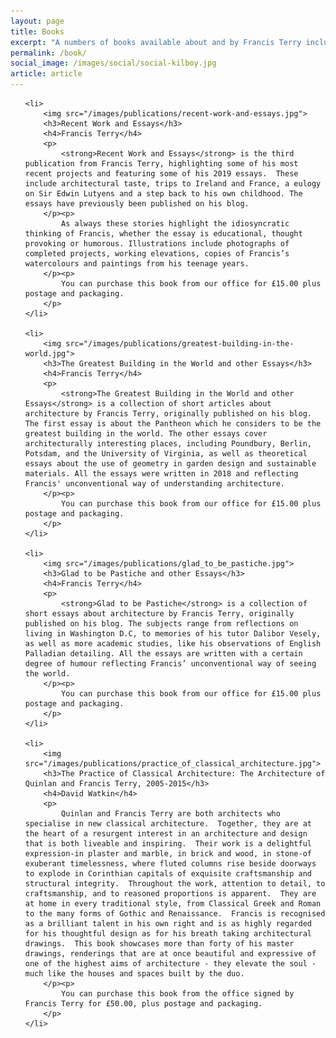 ```yaml
---
layout: page
title: Books
excerpt: "A numbers of books available about and by Francis Terry including The Practice of Classical Architecture, Glad to be Pastiche and other Essays, The Greatest Building in the World and other Essays, and Recent Work and Essays"
permalink: /book/
social_image: /images/social/social-kilboy.jpg
article: article
---
```

<ul class="list publications">

	<li>
		<img src="/images/publications/recent-work-and-essays.jpg">
		<h3>Recent Work and Essays</h3>
		<h4>Francis Terry</h4>
		<p>
			<strong>Recent Work and Essays</strong> is the third publication from Francis Terry, highlighting some of his most recent projects and featuring some of his 2019 essays.  These include architectural taste, trips to Ireland and France, a eulogy on Sir Edwin Lutyens and a step back to his own childhood. The essays have previously been published on his blog.
		</p><p>
			As always these stories highlight the idiosyncratic thinking of Francis, whether the essay is educational, thought provoking or humorous. Illustrations include photographs of completed projects, working elevations, copies of Francis’s watercolours and paintings from his teenage years.
		</p><p>
			You can purchase this book from our office for £15.00 plus postage and packaging.
		</p>
	</li>

	<li>
		<img src="/images/publications/greatest-building-in-the-world.jpg">
		<h3>The Greatest Building in the World and other Essays</h3>
		<h4>Francis Terry</h4>
		<p>
			<strong>The Greatest Building in the World and other Essays</strong> is a collection of short articles about architecture by Francis Terry, originally published on his blog. The first essay is about the Pantheon which he considers to be the greatest building in the world. The other essays cover architecturally interesting places, including Poundbury, Berlin, Potsdam, and the University of Virginia, as well as theoretical essays about the use of geometry in garden design and sustainable materials. All the essays were written in 2018 and reflecting Francis' unconventional way of understanding architecture.
		</p><p>
			You can purchase this book from our office for £15.00 plus postage and packaging.
		</p>
	</li>
	
	<li>
		<img src="/images/publications/glad_to_be_pastiche.jpg">
		<h3>Glad to be Pastiche and other Essays</h3>
		<h4>Francis Terry</h4>
		<p>
			<strong>Glad to be Pastiche</strong> is a collection of short essays about architecture by Francis Terry, originally published on his blog. The subjects range from reflections on living in Washington D.C, to memories of his tutor Dalibor Vesely, as well as more academic studies, like his observations of English Palladian detailing. All the essays are written with a certain degree of humour reflecting Francis’ unconventional way of seeing the world.
		</p><p>
			You can purchase this book from our office for £15.00 plus postage and packaging.
		</p>
	</li>

	<li>
		<img src="/images/publications/practice_of_classical_architecture.jpg">
		<h3>The Practice of Classical Architecture: The Architecture of Quinlan and Francis Terry, 2005-2015</h3>
		<h4>David Watkin</h4>
		<p>
			Quinlan and Francis Terry are both architects who specialise in new classical architecture.  Together, they are at the heart of a resurgent interest in an architecture and design that is both liveable and inspiring.  Their work is a delightful expression-in plaster and marble, in brick and wood, in stone-of exuberant timelessness, where fluted columns rise beside doorways to explode in Corinthian capitals of exquisite craftsmanship and structural integrity.  Throughout the work, attention to detail, to craftsmanship, and to reasoned proportions is apparent.  They are at home in every traditional style, from Classical Greek and Roman to the many forms of Gothic and Renaissance.  Francis is recognised as a brilliant talent in his own right and is as highly regarded for his thoughtful design as for his breath taking architectural drawings.  This book showcases more than forty of his master drawings, renderings that are at once beautiful and expressive of one of the highest aims of architecture - they elevate the soul - much like the houses and spaces built by the duo.
		</p><p>
			You can purchase this book from the office signed by Francis Terry for £50.00, plus postage and packaging.
		</p>
	</li>

</ul>

